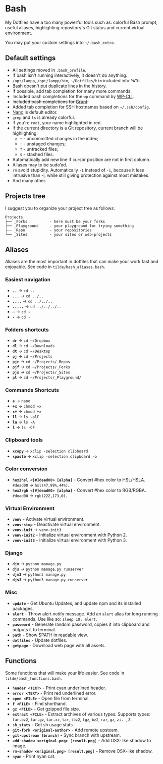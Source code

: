 # Bash

My Dotfiles have a too many powerful tools such as: colorful Bash prompt, useful aliases, highlighting repository's Git status and current virtual environment.

You may put your custom settings into `~/.bash_extra`.

## Default settings

* All settings moved in `.bash_profile`.
* If bash isn't running interactively, it doesn't do anything.
* `/opt/lampp`, `/opt/lampp/bin`, `~/Dotfiles/bin` included into `PATH`.
* Bash doesn't put duplicate lines in the history.
* If possible, add tab completion for many more commands.
* Included bash completions for the `wp` command by [WP-CLI](http://wp-cli.org/).
* ~~Included bash completions for [Grunt](http://gruntjs.com/).~~
* Added tab completion for SSH hostnames based on `~/.ssh/config`.
* [Nano](http://www.nano-editor.org/) is default editor.
* `grep` and `ls` is already colorful.
* If you're `root`, your name highlighted in red.
* If the current directory is a Git repository, current branch will be highlighting:
  * `+` - uncommitted changes in the index;
  * `!` - unstaged changes;
  * `?` - untracked files;
  * `$` - stashed files.
* Аutomatically add new line if cursor position are not in first column.
* Aliases may to be sudo’ed.
* `rm` avoid stupidity. Аutomatically `-I` instead of `-i`, because it less intrusive than -i, while still giving protection against most mistakes.
* And many other.

## Projects tree

I suggest you to organize your project tree as follows:

```
Projects
├── _Forks          - here must be your forks
├── _Playground     - your playground for trying something
├── _Repo           - your repositories
└── _Sites          - your sites or web-projects
```


## Aliases

Aliases are the most important in dotfiles that can make your work fast and enjoyable. See code in `tilde/bash_aliases.bash`.

### Easiest navigation

* **`..`** → `cd ..`
* **`...`** → `cd ../..`
* **`....`** → `cd ../../..`
* **`.....`** → `cd ../../../..`
* **`~`** → `cd ~`
* **`-`** → `cd -`

### Folders shortcuts

* **`dr`** → `cd ~/Dropbox`
* **`dl`** → `cd ~/Downloads`
* **`dt`** → `cd ~/Desktop`
* **`pj`** → `cd ~/Projects`
* **`pjr`** → `cd ~/Projects/_Repos`
* **`pjf`** → `cd ~/Projects/_Forks`
* **`pjs`** → `cd ~/Projects/_Sites`
* **`pl`** → `cd ~/Projects/_Playground/`

### Commands Shortcuts

* **`e`** → `nano`
* **`+x`** → `chmod +x`
* **`x+`** → `chmod +x`
* **`ll`** → `ls -alF`
* **`la`** → `ls -A`
* **`l`** → `ls -CF`

### Clipboard tools

* **`xcopy`** → `xclip -selection clipboard`
* **`xpaste`** → `xclip -selection clipboard -o`

### Color conversion

* **`hex2hsl <[#]dead00> [alpha]`** - Convert #hex color to HSL/HSLA. `#dead00` → `hsl(47,99%,44%)`.
* **`hex2rgb <[#]dead00> [alpha]`** - Convert #hex color to RGB/RGBA. `#dead00` → `rgb(222,173,0)`.

### Virtual Environment

* **`venv`** - Activate virtual environment.
* **`venv-stop`** - Deactivate virtual environment.
* **`venv-init`** → `venv-init3`
* **`venv-init2`** - Initialize virtual environment with Python 2.
* **`venv-init3`** - Initialize virtual environment with Python 3.

### Django
* **`djm`** → `python manage.py`
* **`djs`** → `python manage.py runserver`
* **`djm3`** → `python3 manage.py`
* **`djs3`** → `python3 manage.py runserver`

### Misc

* **`update`** - Get Ubuntu Updates, and update npm and its installed packages.
* **`alert`** - Throw alert notify message. Add an `alert` alias for long running commands. Use like so: `sleep 10; alert`.
* **`password`** - Generate random password, copies it into clipboard and outputs it to terminal.
* **`path`** - Show $PATH in readable view.
* **`dotfiles`** - Update dotfiles.
* **`getpage`** - Download web page with all assets.

## Functions

Some functions that will make your life easier. See code in `tilde/bash_functions.bash`.

* **`header <TEXT>`** - Print cyan underlined header.
* **`error <TEXT>`** - Print red underlined error.
* **`open <FILE>`** - Open file from terminal.
* **`f <FILE>`** - Find shorthand.
* **`gz <FILE>`** - Get gzipped file size.
* **`extract <FILE>`** - Extract archives of various types. Supports types: `tar.bz2`, `tar.gz`, `tar.xz`, `tar`, `tbz2`, `tgz`, `bz2`, `rar`, `gz`, `zi.
`, `Z`.
* **`sh_stats`** - Get sh usage stats.
* **`git-fork <original-author>`** - Add remote upsteam.
* **`git-upstream [branch]`** - Sync branch with upstream.
* **`add-shadow <original.png> [result.png]`** - Add OSX-like shadow to image.
* **`rm-shadow <original.png> [result.png]`** - Remove OSX-like shadow.
* **`nyan`** - Print nyan cat.
